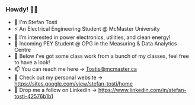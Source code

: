 ### Howdy! 🤠👋

- 💬 I'm Stefan Tosti
- ⚡ An Electrical Engineering Student @ McMaster University
- 🌱 I’m interested in power electronics, utilities, and clean energy!
- 🔋 Incoming PEY Student @ OPG in the Measuring & Data Analytics Centre
- 🔮 Below i've got some class work from a bunch of my classes, feel free to have a look!
- 📫 You can reach me here -> Tostis@mcmaster.ca
- 🔭 Check out my personal website -> https://sites.google.com/view/stefan-tosti/home
- 🚀 Drop me a follow on LinkedIn -> https://www.linkedin.com/in/stefan-tosti-42576b1b1

